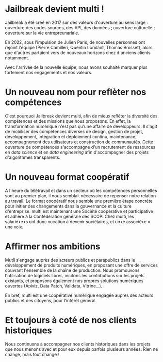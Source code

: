 # Jailbreak devient multi !

Jailbreak a été créé en 2017 sur des valeurs d'ouverture au sens large : ouverture des codes sources, des API, des données ; ouverture culturelle ; ouverture sur la vie entrepreunariale.

En 2022, sous l'impulsion de Julien Paris, de nouvelles personnes ont rejoint l'équipe (Pierre Camilleri, Quentin Loridant, Thomas Brosset), alors que d'autres partaient vers de nouveaux horizons chez d'anciens clients notamment.

Avec l'arrivée de la nouvelle équipe, nous avons souhaité marquer plus fortement nos engagements et nos valeurs.

# Un nouveau nom pour reflèter nos compétences

C'est pourquoi Jailbreak devient multi, afin de mieux refléter la diversité des compétences et des missions que nous proposons.
En effet, la transformation numérique n'est pas qu'une affaire de développeurs. Il s'agit de mobiliser des compétences diverses de design, gestion de projet, développement, intégration et déploiement continu, maintenance, accompagnement des utilisateurs et construction de communautés.
Cette ouverture de compétences s'accompagne d'un recrutement de ressources en _data science_ et en _data engineering_ afin d'accompagner des projets d'algorithmes transparents.

# Un nouveau format coopératif

A l'heure du télétravail et dans un secteur où les compétences personnelles sont au premier plan, il nous semblait nécessaire de repenser notre relation au travail. Le format coopératif nous semble une première étape concrète pour initier des changements dans la gouvernance et la culture d'entreprise. multi est maintenant une Société coopérative et participative et adhère à la Confédération générale des SCOP.
Chez multi, les salarié•e•s ont donc vocation à devenir sociétaires, et un•e associé•e = une voix.

# Affirmer nos ambitions

Mutli s'engage auprès des acteurs publics et parapublics dans le développement de produits numériques, en proposant une offre de services couvrant l'ensemble de la chaîne de production. Nous promouvons l'utilisation de logiciels libres, incitons les contributions sur les projets existants, et proposons également nos propres solutions numériques ouvertes (Apiviz, Data Patch, Validata, Vitrine...).

En bref, multi est une coopérative numérique engagée auprès des acteurs publics et des citoyens, pour l'intérêt général.

# Et toujours à coté de nos clients historiques

Nous continuons à accompagner nos clients historiques dans les projets que nous menons avec et pour eux depuis parfois plusieurs années. Rien ne change, mais tout change !
